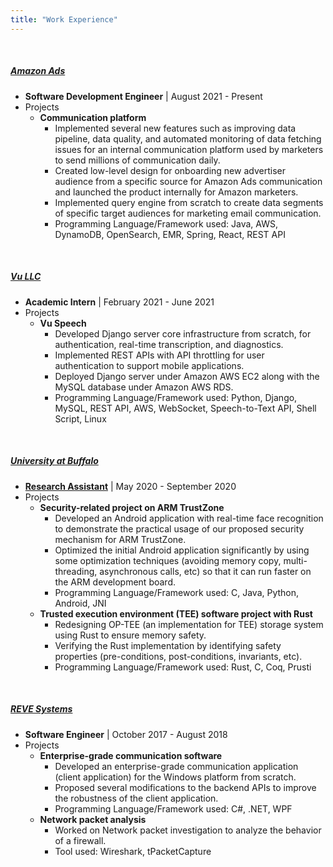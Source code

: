```yaml
---
title: "Work Experience"
---
```


&nbsp;

##### <a href="https://advertising.amazon.com" target="_blank" onclick="trackOutboundLink('https://advertising.amazon.com')"><b>Amazon&nbsp;Ads</b></a>
  - **Software Development Engineer** \| August 2021 - Present
  - Projects
    - **Communication platform**
      - Implemented several new features such as improving data pipeline, data quality, and automated monitoring of data fetching issues for an internal communication platform used by marketers to send millions of communication daily.
      - Created low-level design for onboarding new advertiser audience from a specific source for Amazon Ads communication and launched the product internally for Amazon marketers.
      - Implemented query engine from scratch to create data segments of specific target audiences for marketing email communication.
      - Programming Language/Framework used: Java, AWS, DynamoDB, OpenSearch, EMR, Spring, React, REST API

&nbsp;

##### <a href="https://vuspeech.com" target="_blank" onclick="trackOutboundLink('https://vuspeech.com')"><b>Vu LLC</b></a>
  - **Academic Intern** \| February 2021 - June 2021
  - Projects
    - **Vu Speech**
      - Developed Django server core infrastructure from scratch, for authentication, real-time transcription, and diagnostics.
      - Implemented REST APIs with API throttling for user authentication to support mobile applications.
      - Deployed Django server under Amazon AWS EC2 along with the MySQL database under Amazon AWS RDS.
      - Programming Language/Framework used: Python, Django, MySQL, REST API, AWS, WebSocket, Speech-to-Text API, Shell Script, Linux

&nbsp;

##### <a href="https://engineering.buffalo.edu/computer-science-engineering.html" target="_blank" onclick="trackOutboundLink('https://engineering.buffalo.edu/computer-science-engineering.html')"><b>University at Buffalo</b></a>
  - **<a href="http://nsr.cse.buffalo.edu" target="_blank" onclick="trackOutboundLink('http://nsr.cse.buffalo.edu')">Research Assistant</a>** \| May 2020 - September 2020
  - Projects
    - **Security-related project on ARM TrustZone**
      - Developed an Android application with real-time face recognition to demonstrate the practical usage of our proposed security mechanism for ARM TrustZone.
      - Optimized the initial Android application significantly by using some optimization techniques (avoiding memory copy, multi-threading, asynchronous calls, etc) so that it can run faster on the ARM development board.
      - Programming Language/Framework used: C, Java, Python, Android, JNI
    - **Trusted execution environment (TEE) software project with Rust**
      - Redesigning OP-TEE (an implementation for TEE) storage system using Rust to ensure memory safety.
      - Verifying the Rust implementation by identifying safety properties (pre-conditions, post-conditions, invariants, etc).
      - Programming Language/Framework used: Rust, C, Coq, Prusti

&nbsp;

##### <a href="https://www.revesoft.com" target="_blank" onclick="trackOutboundLink('https://www.revesoft.com')"><b>REVE Systems</b></a>
  - **Software Engineer** \| October 2017 - August 2018
  - Projects
    - **Enterprise-grade communication software**
      - Developed an enterprise-grade communication application (client application) for the Windows platform from scratch.
      - Proposed several modifications to the backend APIs to improve the robustness of the client application.
      - Programming Language/Framework used: C#, .NET, WPF
    - **Network packet analysis**
      - Worked on Network packet investigation to analyze the behavior of a firewall.
      - Tool used: Wireshark, tPacketCapture

&nbsp;


